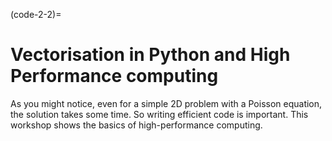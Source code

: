 (code-2-2)=
# Vectorisation in Python and High Performance computing
As you might notice, even for a simple 2D problem with a Poisson equation, the solution takes some time. So writing efficient code is important.
This workshop shows the basics of high-performance computing.


```{tableofcontents}
```